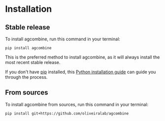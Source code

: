 # Installation

## Stable release

To install agcombine, run this command in your terminal:

```
pip install agcombine
```

This is the preferred method to install agcombine, as it will always install the most recent stable release.

If you don't have [pip](https://pip.pypa.io) installed, this [Python installation guide](http://docs.python-guide.org/en/latest/starting/installation/) can guide you through the process.

## From sources

To install agcombine from sources, run this command in your terminal:

```
pip install git+https://github.com/oliveiralab/agcombine
```
